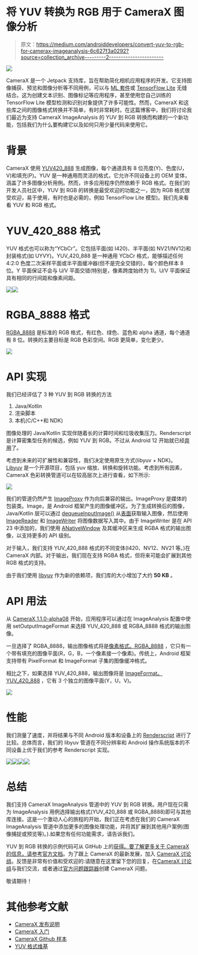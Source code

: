 # 将 YUV 转换为 RGB 用于 CameraX 图像分析

> 原文：<https://medium.com/androiddevelopers/convert-yuv-to-rgb-for-camerax-imageanalysis-6c627f3a0292?source=collection_archive---------2----------------------->

![](img/0692123aba710df1face488836c8b08c.png)

CameraX 是一个 Jetpack 支持库，旨在帮助简化相机应用程序的开发。它支持图像捕获、预览和图像分析等不同用例，可以与 [ML 套件](https://developers.google.com/ml-kit)或 [TensorFlow Lite](https://www.tensorflow.org/lite) 无缝结合。这为创建文本识别、图像标记等应用程序，甚至使用您自己训练的 TensorFlow Lite 模型检测和识别对象提供了许多可能性。然而，CameraX 和这些库之间的图像格式转换并不简单，有时非常耗时。在这篇博客中，我们将讨论我们最近为支持 CameraX ImageAnalysis 的 YUV 到 RGB 转换而构建的一个新功能，包括我们为什么要构建它以及如何只用少量代码来使用它。

# **背景**

CameraX 使用 [YUV420_888](https://developer.android.com/reference/android/graphics/ImageFormat#YUV_420_888) 生成图像，每个通道具有 8 位亮度(Y)、色度(U，V)和填充(P)。YUV 是一种通用而灵活的格式，它允许不同设备上的 OEM 变体，涵盖了许多图像分析用例。然而，许多应用程序仍然依赖于 RGB 格式。在我们的开发人员社区中，YUV 到 RGB 的转换是最受欢迎的功能之一，因为 RGB 格式很受欢迎，易于使用，有时也是必需的，例如 TensorFlow Lite 模型)。我们先来看看 YUV 和 RGB 格式。

# YUV_420_888 格式

YUV 格式也可以称为“YCbCr”。它包括平面(如 I420)、半平面(如 NV21/NV12)和封装格式(如 UYVY)。YUV_420_888 是一种通用 YCbCr 格式，能够描述任何 4:2:0 色度二次采样平面或半平面缓冲器(但不是完全交错的)，每个颜色样本 8 位。Y 平面保证不会与 U/V 平面交错(特别是，像素跨度始终为 1)。U/V 平面保证具有相同的行间距和像素间距。

![](img/b8de0d6b326d033da11f45b786e878df.png)![](img/ac3ea106f290f53c3ce22d8b320843d9.png)

# RGBA_8888 格式

[RGBA_8888](https://en.wikipedia.org/wiki/RGBA_color_model) 是标准的 RGB 格式，有红色、绿色、蓝色和 alpha 通道，每个通道有 8 位。转换的主要目标是 RGB 色彩空间。RGB 更简单，变化更少。

![](img/514013841167d81729fbcc521e269322.png)

# **API 实现**

我们已经评估了 3 种 YUV 到 RGB 转换的方法

1.  Java/Kotlin
2.  渲染脚本
3.  本机(C/C++和 NDK)

图像处理的 Java/Kotlin 实现伴随着长的计算时间和垃圾收集压力。Renderscript 是计算密集型任务的候选，例如 YUV 到 RGB。不过从 Android 12 开始就已经[弃用](https://developer.android.com/guide/topics/renderscript/migrate#scripts)了。

考虑到未来的可扩展性和兼容性，我们决定使用原生方式(libyuv + NDK)。 [Libyuv](https://chromium.googlesource.com/libyuv/libyuv/) 是一个开源项目，包括 yuv 缩放、转换和旋转功能。考虑到所有因素，CameraX 色彩转换管道可以在较高层次上进行查看，如下所示:

![](img/32a8e5a5617a29d8be876d24f32419ff.png)

我们的管道仍然产生 [ImageProxy](https://developer.android.com/reference/androidx/camera/core/ImageProxy) 作为向后兼容的输出。ImageProxy 是媒体的包装类。Image，是 Android 框架产生的图像缓冲区。为了生成转换后的图像，Java/Kotlin 层可以通过 [dequeueInputImage()](https://developer.android.com/reference/android/media/ImageWriter#dequeueInputImage()) 从[表面](https://developer.android.com/reference/android/view/Surface)获取输入图像，然后使用 [ImageReader](https://developer.android.com/reference/android/media/ImageReaderhttps://developer.android.com/reference/android/media/ImageReader) 和 [ImageWriter](https://developer.android.com/reference/android/media/ImageWriter) 将图像数据写入其中。由于 ImageWriter 是在 API 23 中添加的，我们使用 [ANativeWindow](https://developer.android.com/ndk/reference/group/a-native-window?hl=en) 及其缓冲区来生成 RGBA 格式的输出图像，以支持更多的 API 级别。

对于输入，我们支持 YUV_420_888 格式的不同变体(I420、NV12、NV21 等。)在 CameraX 内部。对于输出，我们现在支持 RGBA 格式，但将来可能会扩展到其他 RGB 格式的支持。

由于我们使用 [libyuv](https://chromium.googlesource.com/libyuv/libyuv/) 作为新的依赖项，我们库的大小增加了大约 **50 KB** 。

# **API 用法**

从 [CameraX 1.1.0-alpha08](https://developer.android.com/jetpack/androidx/releases/camera#1.1.0-alpha08https://developer.android.com/jetpack/androidx/releases/camera#1.1.0-alpha08) 开始，应用程序可以通过在 ImageAnalysis 配置中使用 setOutputImageFormat 来选择 YUV_420_888 或 RGBA_8888 格式的输出图像。

一旦选择了 RGBA_8888，输出图像格式将是[像素格式。RGBA_8888](https://developer.android.com/reference/android/graphics/PixelFormat#RGBA_8888) ，它只有一个带有填充的图像平面(R，G，B，一个像素接一个像素)。传统上，Android 框架支持带有 PixelFormat 和 ImageFormat 子集的图像缓冲格式。

相比之下，如果选择 YUV_420_888，输出图像将是 [ImageFormat。YUV_420_888](https://developer.android.com/reference/android/graphics/ImageFormat#YUV_420_888) ，它有 3 个独立的图像平面(Y，U，V)。

![](img/e7104613de164ef6fb03547962761b6a.png)

# **性能**

我们测量了速度，并将结果与不同 Android 版本和设备上的 [Renderscript](https://github.com/android/camera-samples/blob/master/CameraUtils/lib/src/main/java/com/example/android/camera/utils/YuvToRgbConverter.kt) 进行了比较。总体而言，我们的 libyuv 管道在不同分辨率和 Android 操作系统版本的不同设备上优于我们的参考 Renderscript 实现。

![](img/48edba0c6c7fc003fc03ebe3cc96dc23.png)![](img/833ef0ef22584e90145743fb37e3a5f2.png)![](img/0999cc705a5334863373ff5bc5c8b70d.png)![](img/25345657ab0414be7064af8110815940.png)

# **总结**

我们支持 CameraX ImageAnalysis 管道中的 YUV 到 RGB 转换。用户现在只需为 ImageAnalysis 用例选择输出格式(YUV_420_888 或 RGBA_8888)即可与其他库连接。这是一个激动人心的旅程的开始，我们正在考虑在我们的 CameraX ImageAnalysis 管道中添加更多的图像处理功能，并将其扩展到其他用户案例(图像捕捉或预览等)。).如果您有任何功能需求，请告诉我们。

YUV 到 RGB 转换的示例代码可从 GitHub 上的[获得。要了解更多关于 CameraX 的信息，请参考](https://github.com/android/camera-samples/blob/main/CameraXTfLite/app/src/main/java/com/example/android/camerax/tflite/CameraActivity.kt#L170)[官方文档](https://developer.android.com/training/camerax)。为了跟上 CameraX 的最新发展，加入 [CameraX 讨论组](https://groups.google.com/a/android.com/g/camerax-developers)。反馈是非常有价值和受欢迎的:请随意在这里留下您的回复，在[CameraX 讨论组](https://groups.google.com/a/android.com/g/camerax-developers)与我们交流，或者通过[官方问题跟踪器](https://issuetracker.google.com/issues/new?component=618491&template=1257717)创建 CameraX 问题。

敬请期待！

# **其他参考文献**

*   [CameraX 发布说明](https://developer.android.com/jetpack/androidx/releases/camera)
*   [CameraX 入门](https://developer.android.com/codelabs/camerax-getting-started#0)
*   [CameraX Github 样本](https://github.com/android/camera-samples)
*   [YUV 格式维基](https://wiki.videolan.org/YUV)